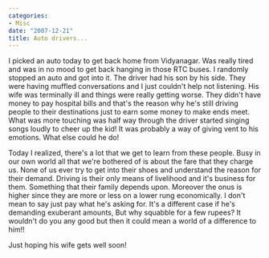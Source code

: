 ```yaml
---
categories:
- Misc
date: "2007-12-21"
title: Auto drivers...
---
```


I picked an auto today to get back home from Vidyanagar. Was really tired and was in no mood to get back hanging in those RTC buses. I randomly stopped an auto and got into it. The driver had his son by his side. They were having muffled conversations and I just couldn't help not listening. His wife was terminally ill and things were really getting worse. They didn't have money to pay hospital bills and that's the reason why he's still driving people to their destinations just to earn some money to make ends meet. What was more touching was half way through the driver started singing songs loudly to cheer up the kid! It was probably a way of giving vent to his emotions. What else could he do!

Today I realized, there's a lot that we get to learn from these people. Busy in our own world all that we're bothered of is about the fare that they charge us. None of us ever try to get into their shoes and understand the reason for their demand. Driving is their only means of livelihood and it's business for them. Something that their family depends upon. Moreover the onus is higher since they are more or less on a lower rung economically. I don't mean to say just pay what he's asking for. It's a different case if he's demanding exuberant amounts, But why squabble for a few rupees? It wouldn't do you any good but then it could mean a world of a difference to him!!

Just hoping his wife gets well soon!
